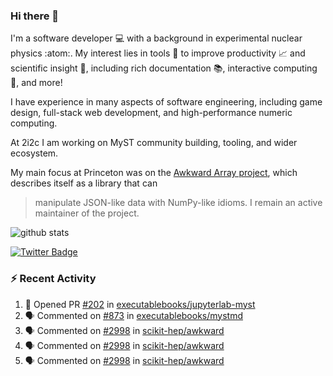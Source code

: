 ### Hi there 👋 

I'm a software developer 💻 with a background in experimental nuclear physics :atom:. My interest lies in tools :wrench: to improve productivity :chart_with_upwards_trend: and scientific insight :telescope:, including rich documentation 📚, interactive computing 🧮, and more! 

I have experience in many aspects of software engineering, including game design, full-stack web development, and high-performance numeric computing. 

At 2i2c I am working on MyST community building, tooling, and wider ecosystem. 

My main focus at Princeton was on the [Awkward Array project](awkward-array.org/), which describes itself as a library that can 
> manipulate JSON-like data with NumPy-like idioms. I remain an active maintainer of the project. 

![github stats](https://github-readme-stats.vercel.app/api?username=agoose77&show_icons=true&hide_rank=true&hide_title=true&bg_color=30,e76445,904e95&text_color=efe3ec&icon_color=efe3ec)
<!--
**agoose77/agoose77** is a ✨ _special_ ✨ repository because its `README.md` (this file) appears on your GitHub profile.

Here are some ideas to get you started:

- 🔭 I’m currently working on ...
- 🌱 I’m currently learning ...
- 👯 I’m looking to collaborate on ...
- 🤔 I’m looking for help with ...
- 💬 Ask me about ...
- 📫 How to reach me: ...
- 😄 Pronouns: ...
- ⚡ Fun fact: ...
-->

[![Twitter Badge](https://img.shields.io/twitter/follow/agoose77?style=flat-square&logo=Twitter&logoColor=white&color=cornflowerblue)](https://twitter.com/agoose77)

### :zap: Recent Activity

<!--START_SECTION:activity-->
1. 💪 Opened PR [#202](https://github.com/executablebooks/jupyterlab-myst/pull/202) in [executablebooks/jupyterlab-myst](https://github.com/executablebooks/jupyterlab-myst)
2. 🗣 Commented on [#873](https://github.com/executablebooks/mystmd/pull/873#issuecomment-1924298111) in [executablebooks/mystmd](https://github.com/executablebooks/mystmd)
3. 🗣 Commented on [#2998](https://github.com/scikit-hep/awkward/pull/2998#issuecomment-1924231056) in [scikit-hep/awkward](https://github.com/scikit-hep/awkward)
4. 🗣 Commented on [#2998](https://github.com/scikit-hep/awkward/pull/2998#issuecomment-1924204475) in [scikit-hep/awkward](https://github.com/scikit-hep/awkward)
5. 🗣 Commented on [#2998](https://github.com/scikit-hep/awkward/pull/2998#issuecomment-1924196937) in [scikit-hep/awkward](https://github.com/scikit-hep/awkward)
<!--END_SECTION:activity-->
